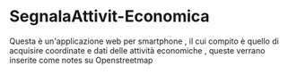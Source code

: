 SegnalaAttivit-Economica
========================

Questa è un'applicazione web per smartphone , il cui compito è quello di acquisire coordinate e dati delle attività economiche , queste verrano inserite come notes su Openstreetmap
